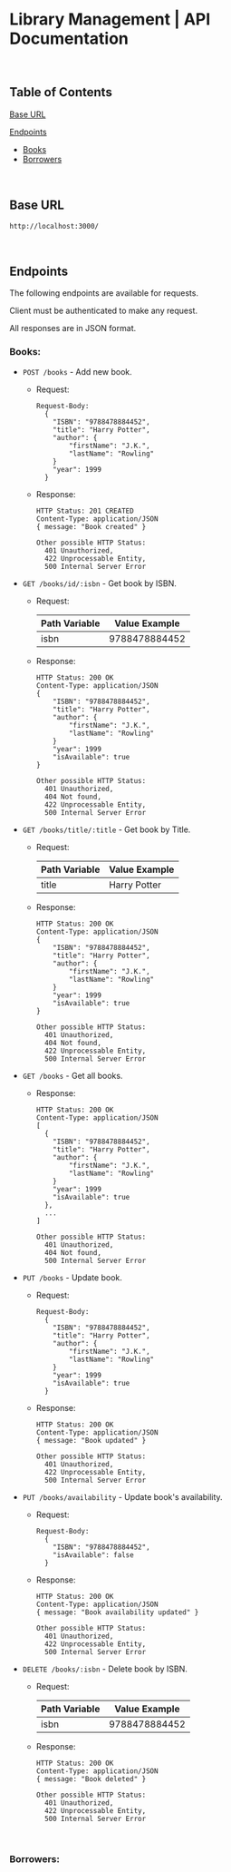 # Library Management | API Documentation

<br>

## Table of Contents
[Base URL](https://github.com/ilyaKarachun/library-management/blob/main/documentation-api.md#base-url)  

[Endpoints](https://github.com/ilyaKarachun/library-management/blob/main/documentation-api.md#endpoints)
  * [Books](https://github.com/ilyaKarachun/library-management/blob/main/documentation-api.md#books)
  * [Borrowers](https://github.com/ilyaKarachun/library-management/blob/main/documentation-api.md#borrowers)

<br>

## Base URL

    http://localhost:3000/

<br>

## Endpoints

The following endpoints are available for requests. 

Client must be authenticated to make any request. 

All responses are in JSON format.

### Books:

- `POST /books` - Add new book.
  - Request:

        Request-Body:
          {
            "ISBN": "9788478884452",
            "title": "Harry Potter",
            "author": {
                "firstName": "J.K.",
                "lastName": "Rowling"
            }
            "year": 1999
          }
          
  - Response:
    
        HTTP Status: 201 CREATED
        Content-Type: application/JSON
        { message: "Book created" }

        Other possible HTTP Status: 
          401 Unauthorized,
          422 Unprocessable Entity,
          500 Internal Server Error

- `GET /books/id/:isbn` - Get book by ISBN.  
  - Request:

      | Path Variable | Value Example |
      | ------------- | ------------- |
      | isbn          | 9788478884452 |

  - Response:
    
        HTTP Status: 200 OK
        Content-Type: application/JSON
        {
            "ISBN": "9788478884452",
            "title": "Harry Potter",
            "author": {
                "firstName": "J.K.",
                "lastName": "Rowling"
            }
            "year": 1999
            "isAvailable": true
        }

        Other possible HTTP Status: 
          401 Unauthorized,
          404 Not found, 
          422 Unprocessable Entity, 
          500 Internal Server Error

- `GET /books/title/:title` - Get book by Title.  
  - Request:

      | Path Variable | Value Example |
      | ------------- | ------------- |
      | title         | Harry Potter  |

  - Response:
    
        HTTP Status: 200 OK
        Content-Type: application/JSON
        {
            "ISBN": "9788478884452",
            "title": "Harry Potter",
            "author": {
                "firstName": "J.K.",
                "lastName": "Rowling"
            }
            "year": 1999
            "isAvailable": true
        }

        Other possible HTTP Status: 
          401 Unauthorized,
          404 Not found, 
          422 Unprocessable Entity, 
          500 Internal Server Error

- `GET /books` - Get all books.  
  - Response:
    
        HTTP Status: 200 OK
        Content-Type: application/JSON
        [
          {
            "ISBN": "9788478884452",
            "title": "Harry Potter",
            "author": {
                "firstName": "J.K.",
                "lastName": "Rowling"
            }
            "year": 1999
            "isAvailable": true
          },
          ...
        ]

        Other possible HTTP Status: 
          401 Unauthorized,
          404 Not found, 
          500 Internal Server Error

- `PUT /books` - Update book.  
  - Request:

        Request-Body:
          {
            "ISBN": "9788478884452",
            "title": "Harry Potter",
            "author": {
                "firstName": "J.K.",
                "lastName": "Rowling"
            }
            "year": 1999
            "isAvailable": true
          }

  - Response:
    
        HTTP Status: 200 OK
        Content-Type: application/JSON
        { message: "Book updated" }

        Other possible HTTP Status: 
          401 Unauthorized,
          422 Unprocessable Entity,
          500 Internal Server Error

- `PUT /books/availability` - Update book's availability.  
  - Request:

        Request-Body:
          {
            "ISBN": "9788478884452",
            "isAvailable": false
          }

  - Response:
    
        HTTP Status: 200 OK
        Content-Type: application/JSON
        { message: "Book availability updated" }

        Other possible HTTP Status: 
          401 Unauthorized,
          422 Unprocessable Entity,
          500 Internal Server Error

- `DELETE /books/:isbn` - Delete book by ISBN.  
  - Request:

      | Path Variable | Value Example |
      | ------------- | ------------- |
      | isbn          | 9788478884452 |
      
  - Response:
    
        HTTP Status: 200 OK
        Content-Type: application/JSON
        { message: "Book deleted" }

        Other possible HTTP Status: 
          401 Unauthorized,
          422 Unprocessable Entity, 
          500 Internal Server Error

<br>

### Borrowers:
